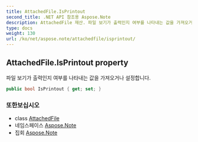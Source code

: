 ```yaml
---
title: AttachedFile.IsPrintout
second_title: .NET API 참조용 Aspose.Note
description: AttachedFile 재산. 파일 보기가 출력인지 여부를 나타내는 값을 가져오거나 설정합니다.
type: docs
weight: 130
url: /ko/net/aspose.note/attachedfile/isprintout/
---
```

## AttachedFile.IsPrintout property

파일 보기가 출력인지 여부를 나타내는 값을 가져오거나 설정합니다.

```csharp
public bool IsPrintout { get; set; }
```

### 또한보십시오

* class [AttachedFile](../)
* 네임스페이스 [Aspose.Note](../../attachedfile/)
* 집회 [Aspose.Note](../../../)


